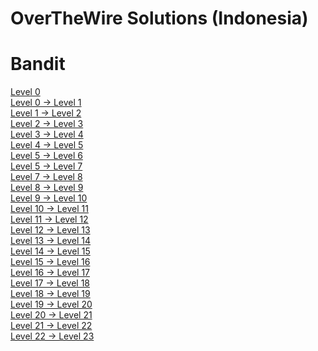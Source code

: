 # OverTheWire Solutions (Indonesia)
# Bandit
[Level 0](<Level 0.md>)\
[Level 0 -> Level 1](<Level 1.md>)\
[Level 1 -> Level 2](<Level 2.md>)\
[Level 2 -> Level 3](<Level 3.md>)\
[Level 3 -> Level 4](<Level 4.md>)\
[Level 4 -> Level 5](<Level 5.md>)\
[Level 5 -> Level 6](<Level 6.md>)\
[Level 5 -> Level 7](<Level 7.md>)\
[Level 7 -> Level 8](<Level 8.md>)\
[Level 8 -> Level 9](<Level 9.md>)\
[Level 9 -> Level 10](<Level 10.md>)\
[Level 10 -> Level 11](<Level 11.md>)\
[Level 11 -> Level 12](<Level 12.md>)\
[Level 12 -> Level 13](<Level 13.md>)\
[Level 13 -> Level 14](<Level 14.md>)\
[Level 14 -> Level 15](<Level 15.md>)\
[Level 15 -> Level 16](<Level 16.md>)\
[Level 16 -> Level 17](<Level 17.md>)\
[Level 17 -> Level 18](<Level 17.md>)\
[Level 18 -> Level 19](<Level 17.md>)\
[Level 19 -> Level 20](<Level 17.md>)\
[Level 20 -> Level 21](<Level 17.md>)\
[Level 21 -> Level 22](<Level 17.md>)\
[Level 22 -> Level 23](<Level 17.md>)